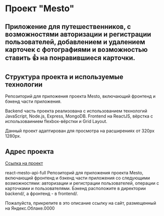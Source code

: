 # **Проект "Mesto"**

Приложение для путешественников, с возможностями авторизации и регистрации пользователей, добавлением и удалением карточек с фотографиями и возможностью ставить :thumbsup: на понравившиеся карточки.
------

## Структура проекта и используемые технологии
Репозиторий для приложения проекта Mesto, включающий фронтенд и бэкенд части приложения.

Backend часть проекта реализована с использованием технологий JavaScript, Node.js, Express, MongoDB.
Frontend на ReactJS, вёрстка с использоваинием flexbox-вёрстки и Grid Layout.

Данный проект адаптирован для просмотра на расширениях от 320px 1280px.

## Адрес проекта 

[Ссылка на проект](https://mesto.nomoredomains.rocks/)

















react-mesto-api-full
Репозиторий для приложения проекта Mesto, включающий фронтенд и бэкенд части приложения со следующими возможностями: авторизации и регистрации пользователей, операции с карточками и пользователями. Бэкенд расположите в директории backend/, а фронтенд - в frontend/.

Пожалуйста, прикрепите в это описание ссылку на сайт, размещенный на Яндекс.Облаке.0000